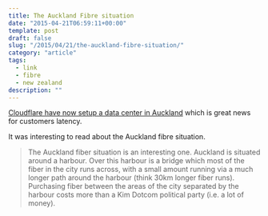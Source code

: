 ```yaml
---
title: The Auckland Fibre situation
date: "2015-04-21T06:59:11+00:00"
template: post
draft: false
slug: "/2015/04/21/the-auckland-fibre-situation/"
category: "article"
tags:
  - link
  - fibre
  - new zealand
description: ""
---
```


[Cloudflare have now setup a data center in Auckland](https://blog.cloudflare.com/auckland-melbourne/) which is great news for customers latency.

It was interesting to read about the Auckland fibre situation.

<blockquote>The Auckland fiber situation is an interesting one. Auckland is situated around a harbour. Over this harbour is a bridge which most of the fiber in the city runs across, with a small amount running via a much longer path around the harbour (think 30km longer fiber runs). Purchasing fiber between the areas of the city separated by the harbour costs more than a Kim Dotcom political party (i.e. a lot of money).</blockquote>
